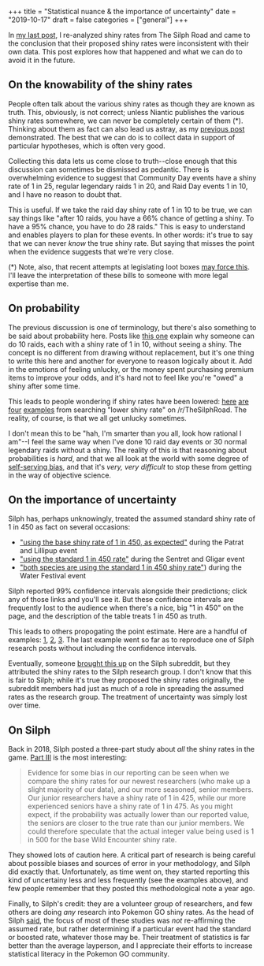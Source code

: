 +++
title = "Statistical nuance & the importance of uncertainty"
date = "2019-10-17"
draft = false
categories = ["general"]
+++

In [my last post](silph.md), I re-analyzed shiny rates from The Silph Road and came to the conclusion that their proposed shiny rates were inconsistent with their own data. This post explores how that happened and what we can do to avoid it in the future.

<!--more-->

## On the knowability of the shiny rates
People often talk about the various shiny rates as though they are known as truth. This, obviously, is not correct; unless Niantic publishes the various shiny rates somewhere, we can never be completely certain of them (*). Thinking about them as fact can also lead us astray, as my [previous post](silph.md) demonstrated. The best that we can do is to collect data in support of particular hypotheses, which is often very good.

Collecting this data lets us come close to truth--close enough that this discussion can sometimes be dismissed as pedantic. There is overwhelming evidence to suggest that Community Day events have a shiny rate of 1 in 25, regular legendary raids 1 in 20, and Raid Day events 1 in 10, and I have no reason to doubt that.

This is useful. If we take the raid day shiny rate of 1 in 10 to be true, we can say things like "after 10 raids, you have a 66% chance of getting a shiny. To have a 95% chance, you have to do 28 raids." This is easy to understand and enables players to plan for these events. In other words: it's true to say that we can never *know* the true shiny rate. But saying that misses the point when the evidence suggests that we're very close.

(*) Note, also, that recent attempts at legislating loot boxes [may force this](https://old.reddit.com/r/TheSilphRoad/comments/c2i7hc/would_pokemon_go_be_affected_by_recently_proposed/). I'll leave the interpretation of these bills to someone with more legal expertise than me.

## On probability
The previous discussion is one of terminology, but there's also something to be said about probability here. Posts like [this one](https://old.reddit.com/r/TheSilphRoad/comments/a08bqg/psa_shiny_rates_in_pogo/) explain why someone can do 10 raids, each with a shiny rate of 1 in 10, without seeing a shiny. The concept is no different from drawing without replacement, but it's one thing to write this here and another for everyone to reason logically about it. Add in the emotions of feeling unlucky, or the money spent purchasing premium items to improve your odds, and it's hard not to feel like you're "owed" a shiny after some time.

This leads to people wondering if shiny rates have been lowered: [here](https://old.reddit.com/r/TheSilphRoad/comments/aub8un/lower_shiny_rate_for_latias/) [are](https://old.reddit.com/r/TheSilphRoad/comments/94jllg/does_roselia_have_a_lower_shiny_rate_than_others/) [four](https://old.reddit.com/r/TheSilphRoad/comments/b4ncoy/treecko_shiny_rate/) [examples](https://old.reddit.com/r/TheSilphRoad/comments/96gjab/i_caught_96_eevees_today_and_not_a_single_one_was/) from searching "lower shiny rate" on /r/TheSilphRoad. The reality, of course, is that we all get unlucky sometimes.

I don't mean this to be "hah, I'm smarter than you all, look how rational I am"--I feel the same way when I've done 10 raid day events or 30 normal legendary raids without a shiny. The reality of this is that reasoning about probabilities is *hard*, and that we all look at the world with some degree of [self-serving bias](https://en.wikipedia.org/wiki/Self-serving_bias), and that it's *very, very difficult* to stop these from getting in the way of objective science.

## On the importance of uncertainty
Silph has, perhaps unknowingly, treated the assumed standard shiny rate of 1 in 450 as fact on several occasions:
 * ["using the base shiny rate of 1 in 450, as expected"](https://thesilphroad.com/science/quick-discovery/ultra-bonus-week-3-shiny-rates/) during the Patrat and Lillipup event
 * ["using the standard 1 in 450 rate"](https://thesilphroad.com/science/quick-discovery/johto-journey-sentret-gligar-shiny-rates/) during the Sentret and Gligar event
 * ["both species are using the standard 1 in 450 shiny rate"](https://thesilphroad.com/science/quick-discovery/water-festival-2019-barboach-and-carvanha-shiny-rates/)) during the Water Festival event

Silph reported 99% confidence intervals alongside their predictions; click any of those links and you'll see it. But these confidence intervals are frequently lost to the audience when there's a nice, big "1 in 450" on the page, and the description of the table treats 1 in 450 as truth.

This leads to others propogating the point estimate. Here are a handful of examples: [1](https://old.reddit.com/r/TheSilphRoad/comments/czphox/gligar_shiny_boost/), [2](https://old.reddit.com/r/TheSilphRoad/comments/dd6ln1/world_wide_oddish_shiny_rates/f2emvtr/), [3](https://old.reddit.com/r/TheSilphRoad/comments/cigzzu/tsr_team_go_rocket_event_shiny_rates_so_far/). The last example went so far as to reproduce one of Silph research posts without including the confidence intervals.

Eventually, someone [brought this up](https://old.reddit.com/r/TheSilphRoad/comments/dd79zk/its_time_to_rethink_the_assumed_shiny_rates_from/) on the Silph subreddit, but they attributed the shiny rates to the Silph research group. I don't know that this is fair to Silph; while it's true they proposed the shiny rates originally, the subreddit members had just as much of a role in spreading the assumed rates as the research group. The treatment of uncertainty was simply lost over time.

## On Silph
Back in 2018, Silph posted a three-part study about *all* the shiny rates in the game. [Part III](https://thesilphroad.com/science/shiny-egg-hatches-field-research-encounter-rates/) is the most interesting:

> Evidence for some bias in our reporting can be seen when we compare the shiny rates for our newest researchers (who make up a slight majority of our data), and our more seasoned, senior members. Our junior researchers have a shiny rate of 1 in 425, while our more experienced seniors have a shiny rate of 1 in 475. As you might expect, if the probability was actually lower than our reported value, the seniors are closer to the true rate than our junior members. We could therefore speculate that the actual integer value being used is 1 in 500 for the base Wild Encounter shiny rate.

They showed lots of caution here. A critical part of research is being careful about possible biases and sources of error in your methodology, and Silph did exactly that. Unfortunately, as time went on, they started reporting this kind of uncertainy less and less frequently (see the examples above), and few people remember that they posted this methodological note a year ago.

Finally, to Silph's credit: they are a volunteer group of researchers, and few others are doing *any* research into Pokemon GO shiny rates. As the head of Silph [said](https://old.reddit.com/r/TheSilphRoad/comments/dd79zk/its_time_to_rethink_the_assumed_shiny_rates_from/f2esyq8/), the focus of most of these studies was *not* re-affirming the assumed rate, but rather determining if a particular event had the standard or boosted rate, whatever those may be. Their treatment of statistics is far better than the average layperson, and I appreciate their efforts to increase statistical literacy in the Pokemon GO community.
